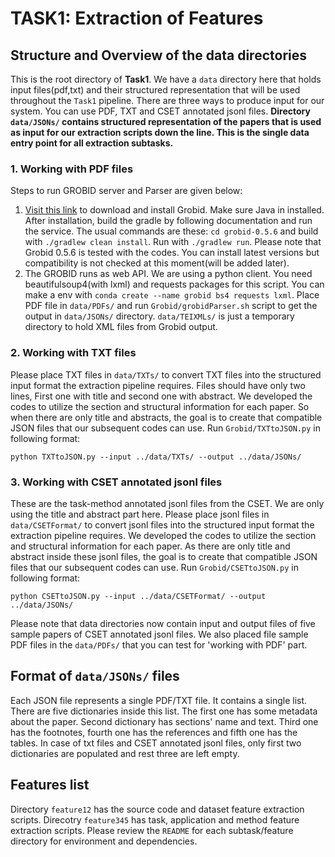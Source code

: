 # TASK1: Extraction of Features

## Structure and Overview of the data directories
This is the root directory of **Task1**. We have a `data` directory here that holds input files(pdf,txt) and their structured representation that will be used throughout the `Task1` pipeline. There are three ways to produce input for our system. You can use PDF, TXT and CSET annotated jsonl files. **Directory `data/JSONs/` contains structured representation of the papers that is used as input for our extraction scripts down the line. This is the single data entry point for all extraction subtasks.**


### 1. Working with PDF files
Steps to run GROBID server and Parser are given below:

1. [Visit this link](https://grobid.readthedocs.io/en/latest/Install-Grobid/) to download and install Grobid. Make sure Java in installed. After installation, build the gradle by following documentation and run the service. The usual commands are these: `cd grobid-0.5.6` and build with `./gradlew clean install`. Run with `./gradlew run`. Please note that Grobid 0.5.6 is tested with the codes. You can install latest versions but compatibility is not checked at this moment(will be added later). 
2. The GROBID runs as web API. We are using a python client. You need beautifulsoup4(with lxml) and requests packages for this script. You can make a env with `conda create --name grobid bs4 requests lxml`. Place PDF file in `data/PDFs/` and run `Grobid/grobidParser.sh` script to get the output in `data/JSONs/` directory. `data/TEIXMLs/` is just a temporary directory to hold XML files from Grobid output. 


### 2. Working with TXT files
Please place TXT files in `data/TXTs/` to convert TXT files into the structured input format the extraction pipeline requires. Files should have only two lines, First one with title and second one with abstract. We developed the codes to utilize the section and structural information for each paper. So when there are only title and abstracts, the goal is to create that compatible JSON files that our subsequent codes can use. Run `Grobid/TXTtoJSON.py` in following format:

`python TXTtoJSON.py --input ../data/TXTs/ --output ../data/JSONs/`

### 3. Working with CSET annotated jsonl files
These are the task-method annotated jsonl files from the CSET. We are only using the title and abstract part here. Please place jsonl files in `data/CSETFormat/` to convert jsonl files into the structured input format the extraction pipeline requires. We developed the codes to utilize the section and structural information for each paper. As there are only title and abstract inside these jsonl files, the goal is to create that compatible JSON files that our subsequent codes can use. Run `Grobid/CSETtoJSON.py` in following format:

`python CSETtoJSON.py --input ../data/CSETFormat/ --output ../data/JSONs/`

Please note that data directories now contain input and output files of five sample papers of CSET annotated jsonl files. We also placed file sample PDF files in the `data/PDFs/` that you can test for 'working with PDF' part.

## Format of `data/JSONs/` files
Each JSON file represents a single PDF/TXT file. It contains a single list. There are five dictionaries inside this list. The first one has some metadata about the paper. Second dictionary has sections' name and text. Third one has the footnotes, fourth one has the references and fifth one has the tables. In case of txt files and CSET annotated jsonl files, only first two dictionaries are populated and rest three are left empty.


## Features list
Directory `feature12` has the source code and dataset feature extraction scripts. Direcotry `feature345` has task, application and method feature extraction scripts. Please review the `README` for each subtask/feature directory for environment and dependencies.



<!-- If path is not set, set path as `export PATH=/home/raquib/jdk1.8.0_131/bin:$PATH`.  -->